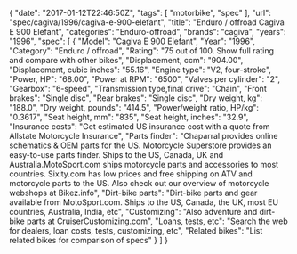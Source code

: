 {
    "date": "2017-01-12T22:46:50Z",
    "tags": [
        "motorbike",
        "spec"
    ],
    "url": "spec\/cagiva\/1996\/cagiva-e-900-elefant",
    "title": "Enduro \/ offroad Cagiva E 900 Elefant",
    "categories": "Enduro-offroad",
    "brands": "cagiva",
    "years": "1996",
    "spec": [
        {
            "Model": "Cagiva E 900 Elefant",
            "Year": "1996",
            "Category": "Enduro \/ offroad",
            "Rating": "75 out of 100. Show full rating and compare with other bikes",
            "Displacement, ccm": "904.00",
            "Displacement, cubic inches": "55.16",
            "Engine type": "V2, four-stroke",
            "Power, HP": "68.00",
            "Power at RPM": "6500",
            "Valves per cylinder": "2",
            "Gearbox": "6-speed",
            "Transmission type,final drive": "Chain",
            "Front brakes": "Single disc",
            "Rear brakes": "Single disc",
            "Dry weight, kg": "188.0",
            "Dry weight, pounds": "414.5",
            "Power\/weight ratio, HP\/kg": "0.3617",
            "Seat height, mm": "835",
            "Seat height, inches": "32.9",
            "Insurance costs": "Get estimated US insurance cost with a quote from Allstate Motorcycle Insurance",
            "Parts finder": "Chaparral provides online schematics & OEM parts for the US.   Motorcycle Superstore provides an easy-to-use parts finder. Ships to the US, Canada, UK and Australia.MotoSport.com ships motorcycle parts and accessories to most countries.    Sixity.com has low prices and free shipping on ATV and motorcycle parts to the US. Also check out our overview of motorcycle webshops at Bikez.info",
            "Dirt-bike parts": "Dirt-bike parts and gear available from MotoSport.com. Ships to the US, Canada, the UK, most EU countries, Australia, India, etc",
            "Customizing": "Also adventure and dirt-bike parts at CruiserCustomizing.com",
            "Loans, tests, etc": "Search the web for dealers, loan costs, tests, customizing, etc",
            "Related bikes": "List related bikes for comparison of specs"
        }
    ]
}